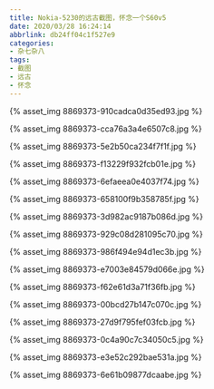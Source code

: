 ```yaml
---
title: Nokia-5230的远古截图，怀念一个S60v5
date: 2020/03/28 16:24:14
abbrlink: db24ff04c1f527e9
categories:
- 杂七杂八
tags:
- 截图
- 远古
- 怀念
---
```

{% asset_img 8869373-910cadca0d35ed93.jpg %}

{% asset_img 8869373-cca76a3a4e6507c8.jpg %}

{% asset_img 8869373-5e2b50ca234f7f1f.jpg %}

{% asset_img 8869373-f13229f932fcb01e.jpg %}

{% asset_img 8869373-6efaeea0e4037f74.jpg %}

{% asset_img 8869373-658100f9b358785f.jpg %}

{% asset_img 8869373-3d982ac9187b086d.jpg %}

{% asset_img 8869373-929c08d281095c70.jpg %}

{% asset_img 8869373-986f494e94d1ec3b.jpg %}

{% asset_img 8869373-e7003e84579d066e.jpg %}

{% asset_img 8869373-f62e61d3a71f36fb.jpg %}

{% asset_img 8869373-00bcd27b147c070c.jpg %}

{% asset_img 8869373-27d9f795fef03fcb.jpg %}

{% asset_img 8869373-0c4a90c7c34050c5.jpg %}

{% asset_img 8869373-e3e52c292bae531a.jpg %}

{% asset_img 8869373-6e61b09877dcaabe.jpg %}
